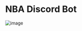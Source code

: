 # NBA Discord Bot

![image](https://github.com/azn-abel/nba-bot/assets/66392457/9f66ca06-e623-44fd-81f5-dc4d1f83269c)
